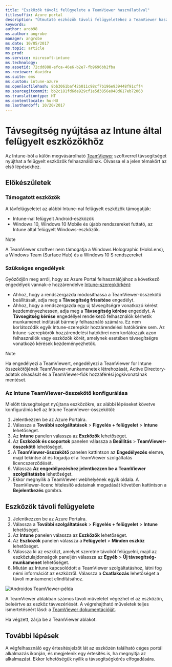```yaml
---
title: "Eszközök távoli felügyelete a TeamViewer használatával"
titlesuffix: Azure portal
description: "Útmutató eszközök távoli felügyeletéhez a TeamViewer használatával.”"
keywords: 
author: arob98
ms.author: angrobe
manager: angrobe
ms.date: 10/05/2017
ms.topic: article
ms.prod: 
ms.service: microsoft-intune
ms.technology: 
ms.assetid: 72cdd888-efca-46e6-b2e7-fb9696bb2fba
ms.reviewer: davidra
ms.suite: ems
ms.custom: intune-azure
ms.openlocfilehash: 8bb3061baf42b011c98cf7b196e939448f91cff4
ms.sourcegitcommit: bb2c181fd6de929cf1e5d3856e048d617eb72063
ms.translationtype: HT
ms.contentlocale: hu-HU
ms.lasthandoff: 10/20/2017
---
```

# <a name="provide-remote-assistance-for-intune-managed-devices"></a>Távsegítség nyújtása az Intune által felügyelt eszközökhöz

Az Intune-ból a külön megvásárolható [TeamViewer](https://www.teamviewer.com) szoftverrel távsegítséget nyújthat a felügyelt eszközök felhasználóinak. Olvassa el a jelen témakört az első lépésekhez.

## <a name="before-you-start"></a>Előkészületek

### <a name="supported-devices"></a>Támogatott eszközök

A távfelügyeletet az alábbi Intune-nal felügyelt eszközök támogatják:

- Intune-nal felügyelt Android-eszközök
- Windows 10, Windows 10 Mobile és újabb rendszereket futtató, az Intune által felügyelt Windows-eszközök.

>[!NOTE]
>A TeamViewer szoftver nem támogatja a Windows Holographic (HoloLens), a Windows Team (Surface Hub) és a Windows 10 S rendszereket



### <a name="required-permissions"></a>Szükséges engedélyek

Győződjön meg arról, hogy az Azure Portal felhasználójához a következő engedélyek vannak-e hozzárendelve [Intune-szerepkörként](https://docs.microsoft.com/intune-azure/access-control/role-based-access-control):
- Ahhoz, hogy a rendszergazda módosíthassa a TeamViewer-összekötő beállításait, adja meg a **Távsegítség frissítése** engedélyt.
- Ahhoz, hogy a rendszergazda egy új távsegítségre vonatkozó kérést kezdeményezhessen, adja meg a **Távsegítség kérése** engedélyt. A **Távsegítség kérése** engedéllyel rendelkező felhasználók kérhetik munkamenet indítását bármely felhasználó számára. Ez nem korlátozódik egyik Intune-szerepkör hozzárendelési hatókörére sem. Az Intune-szerepkörök hozzárendelési hatókörei nem korlátozzák azon felhasználók vagy eszközök körét, amelynek esetében távsegítségre vonatkozó kérések kezdeményezhetők.

>[!NOTE]
>Ha engedélyezi a TeamViewert, engedélyezi a TeamViewer for Intune összekötőjének TeamViewer-munkamenetek létrehozását, Active Directory-adatok olvasását és a TeamViewer-fiók hozzáférési jogkivonatának mentéset.

### <a name="configure-the-intune-teamviewer-connector"></a>Az Intune TeamViewer-összekötő konfigurálása

Mielőtt távsegítséget nyújtana eszközökre, az alábbi lépéseket követve konfigurálnia kell az Intune TeamViewer-összekötőt:


1. Jelentkezzen be az Azure Portalra.
2. Válassza a **További szolgáltatások** > **Figyelés + felügyelet** > **Intune** lehetőséget.
3. Az **Intune** panelen válassza az **Eszközök** lehetőséget.
4. Az **Eszközök és csoportok** panelen válassza a **Beállítás** > **TeamViewer-összekötő** lehetőséget.
5. A **TeamViewer-összekötő** panelen kattintson az **Engedélyezés** elemre, majd tekintse át és fogadja el a TeamViewer szolgáltatás licencszerződését.
6. Válassza **Az engedélyezéshez jelentkezzen be a TeamViewer szolgáltatásba** lehetőséget.
7. Ekkor megnyílik a TeamViewer webhelyének egyik oldala. A TeamViewer-licenc hitelesítő adatainak megadását követően kattintson a **Bejelentkezés** gombra.


## <a name="how-to-remotely-administer-a-device"></a>Eszközök távoli felügyelete

1. Jelentkezzen be az Azure Portalra.
2. Válassza a **További szolgáltatások** > **Figyelés + felügyelet** > **Intune** lehetőséget.
3. Az **Intune** panelen válassza az **Eszközök** lehetőséget.
4. Az **Eszközök** panelen válassza a **Felügyelet** > **Minden eszköz** lehetőséget.
5. Válassza ki az eszközt, amelyet szeretne távolról felügyelni, majd az eszköztulajdonságok paneljén válassza az **Egyéb** > **Új távsegítség-munkamenet** lehetőséget.
6. Miután az Intune kapcsolódott a TeamViewer szolgáltatáshoz, látni fog némi információt az eszközről. Válassza a **Csatlakozás** lehetőséget a távoli munkamenet elindításához.

![Androidos TeamViewer-példa](./media/android-teamviewer.png)

A TeamViewer ablakban számos távoli műveletet végezhet el az eszközön, beleértve az eszköz távvezérlését. A végrehajtható műveletek teljes ismertetéséért lásd: a [TeamViewer dokumentációját](https://www.teamviewer.com/support/documents/).

Ha végzett, zárja be a TeamViewer ablakot.

## <a name="next-steps"></a>További lépések

A végfelhasználó egy értesítésjelzőt lát az eszközén található céges portál alkalmazás ikonján, és megjelenik egy értesítés is, ha megnyitja az alkalmazást. Ekkor lehetőségük nyílik a távsegítségkérés elfogadására.

